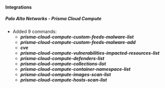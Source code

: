 
#### Integrations
##### Palo Alto Networks - Prisma Cloud Compute
- Added 9 commands:
    - ***prisma-cloud-compute-custom-feeds-malware-list***
    - ***prisma-cloud-compute-custom-feeds-malware-add***
    - ***cve***
    - ***prisma-cloud-compute-vulnerabilities-impacted-resources-list***
    - ***prisma-cloud-compute-defenders-list***
    - ***prisma-cloud-compute-collections-list***
    - ***prisma-cloud-compute-container-namespace-list***
    - ***prisma-cloud-compute-images-scan-list***
    - ***prisma-cloud-compute-hosts-scan-list***
